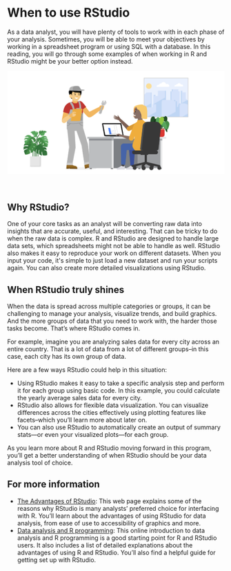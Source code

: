 # When to use RStudio

As a data analyst, you will have plenty of tools to work with in each phase of your analysis. Sometimes, you will be able to meet your objectives by working in a spreadsheet program or using SQL with a database. In this reading, you will go through some examples of when working in R and RStudio might be your better option instead. 

![img](img/R.png)

&nbsp;

## Why RStudio?
One of your core tasks as an analyst will be converting raw data into insights that are accurate, useful, and interesting. That can be tricky to do when the raw data is complex. R and RStudio are designed to handle large data sets, which spreadsheets might not be able to handle as well. RStudio also makes it easy to reproduce your work on different datasets. When you input your code, it's simple to just load a new dataset and run your scripts again. You can also create more detailed visualizations using RStudio. 

## When RStudio truly shines
When the data is spread across multiple categories or groups, it can be challenging to manage your analysis, visualize trends, and build graphics. And the more groups of data that you need to work with, the harder those tasks become. That’s where RStudio comes in.

For example, imagine you are analyzing sales data for every city across an entire country. That is a lot of data from a lot of different groups–in this case, each city has its own group of data. 

Here are a few ways RStudio could help in this situation:

* Using RStudio makes it easy to take a specific analysis step and perform it for each group using basic code. In this example, you could calculate the yearly average sales data for every city. 
* RStudio also allows for flexible data visualization. You can visualize differences across the cities effectively using plotting features like facets–which you’ll learn more about later on.
* You can also use RStudio to automatically create an output of summary stats—or even your visualized plots—for each group.

As you learn more about R and RStudio moving forward in this program, you’ll get a better understanding of when RStudio should be your data analysis tool of choice.

## For more information
* [The Advantages of RStudio](https://www.theanalysisfactor.com/the-advantages-of-rstudio/): This web page explains some of the reasons why RStudio is many analysts’ preferred choice for interfacing with R. You’ll learn about the advantages of using RStudio for data analysis, from ease of use to accessibility of graphics and more. 
* [Data analysis and R programming](https://lgatto.github.io/2017_11_09_Rcourse_Jena/before-we-start.html): This online introduction to data analysis and R programming is a good starting point for R and RStudio users. It also includes a list of detailed explanations about the advantages of using R and RStudio. You’ll also find a helpful guide for getting set up with RStudio.
